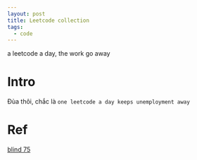 ```yaml
---
layout: post
title: Leetcode collection
tags:
  - code
---
```


a leetcode a day, the work go away

# Intro

Đùa thôi, chắc là ```one leetcode a day keeps unemployment away```





# Ref 

[blind 75](https://neetcode.io/practice)




